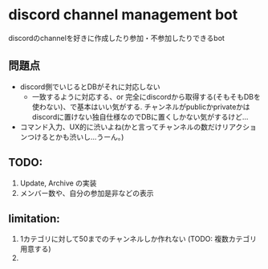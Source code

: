 # discord channel management bot
discordのchannelを好きに作成したり参加・不参加したりできるbot 

## 問題点
- discord側でいじるとDBがそれに対応しない
    - 一致するように対応する、or 完全にdiscordから取得する(そもそもDBを使わない)、で基本はいい気がする. チャンネルがpublicかprivateかはdiscordに置けない独自仕様なのでDBに置くしかない気がするけど... 
- コマンド入力、UX的に渋いよね(かと言ってチャンネルの数だけリアクションつけるとかも渋いし...うーん。)


## TODO: 
1. Update, Archive の実装
2. メンバー数や、自分の参加是非などの表示

## limitation: 
1. 1カテゴリに対して50までのチャンネルしか作れない (TODO: 複数カテゴリ用意する)
2. 